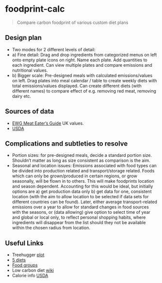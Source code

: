 foodprint-calc
==============

> Compare carbon foodprint of various custom diet plans

## Design plan
+ Two modes for 2 different levels of detail: 
+ 	a) Fine detail: Drag and drop ingredients from categorized menus on left onto empty plate icons on right. Name each plate. Add quantities to each ingredient. Can view multiple plates and compare emissions and nutritional values.
+ 	b) Bigger scale: Pre-designed meals with calculated emissions/values on left. Drag plates into meal calendar / table to create weekly diets with total emissions/values displayed. Can create different diets (with different names) to compare effect of e.g. removing red meat, removing dairy etc.


## Sources of data
+ [EWG Meat Eater’s Guide](http://static.ewg.org/reports/2011/meateaters/pdf/methodology_ewg_meat_eaters_guide_to_health_and_climate_2011.pdf) UK values.
+ [USDA](http://ndb.nal.usda.gov/ndb/)


## Complications and subtleties to resolve
+ Portion sizes: for pre-designed meals, decide a standard portion size. Shouldn’t matter as long as size consistent as comparison is the aim.
+ Seasonal and location issues: Emissions associated with food types can be divided into production related and transport/storage related. Foods which can only be grown/produced in certain regions, or grow seasonally, will be flown in to others. This will make foodprints location and season dependent. Accounting for this would be ideal, but initially options are a) get production data only b) get data for one, consistent location (with the aim to allow location to be selected if data sets for different countries can be found). Later, either average transport-related emissions over a year to allow for standard changes in food sources with the seasons, or (data allowing) give option to select time of year and global or local only, to reflect personal shopping habits, where ingredients will disappear from the list should they not be available within the chosen radius from location.


## Useful Links
+ Treehugger [plot](http://www.treehugger.com/green-food/meat-eaters-guide-get-to-know-the-carbon-footprint-of-your-diet-lamb-beef-cheese-are-the-worst.html)
+ [5 diets](http://shrinkthatfootprint.com/food-carbon-footprint-diet)
+ [Food groups](http://fivepercent.us/2008/05/29/link-relative-climate-impact-of-red-meat-vs-other-food-types/)
+ Low carbon diet [wiki](http://en.wikipedia.org/wiki/Low_carbon_diet)
+ Calorie info [USDA](http://ndb.nal.usda.gov/ndb/foods/show/7555?qlookup=23568&max=25&man=&lfacet=&new=1)

